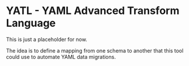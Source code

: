 # YATL - YAML Advanced Transform Language

This is just a placeholder for now.  

The idea is to define a mapping from one schema to another that this tool could use to automate YAML data migrations.
